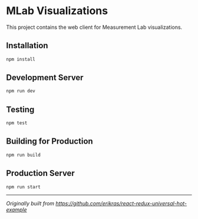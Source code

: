 # MLab Visualizations

This project contains the web client for Measurement Lab visualizations.


## Installation

```bash
npm install
```

## Development Server

```bash
npm run dev
```

## Testing

```bash
npm test
```

## Building for Production

```bash
npm run build
```

## Production Server

```bash
npm run start
```


---

*Originally built from https://github.com/erikras/react-redux-universal-hot-example*

